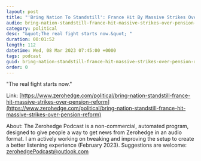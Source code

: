 ```yaml
---
layout: post
title: "'Bring Nation To Standstill': France Hit By Massive Strikes Over Pension Reform"
audio: bring-nation-standstill-france-hit-massive-strikes-over-pension-reform-0
category: political
desc: "&quot;The real fight starts now.&quot; "
duration: 00:01:52
length: 112
datetime: Wed, 08 Mar 2023 07:45:00 +0000
tags: podcast
guid: bring-nation-standstill-france-hit-massive-strikes-over-pension-reform-0
order: 0
---
```

&quot;The real fight starts now.&quot; 

Link: [https://www.zerohedge.com/political/bring-nation-standstill-france-hit-massive-strikes-over-pension-reform](https://www.zerohedge.com/political/bring-nation-standstill-france-hit-massive-strikes-over-pension-reform)

About: The Zerohedge Podcast is a non-commercial, automated program, designed to give people a way to get news from Zerohedge in an audio format.  I am actively working on tweaking and improving the setup to create a better listening experience (February 2023).  Suggestions are welcome: [zerohedgePodcast@outlook.com](mailto:zerohedgePodcast@outlook.com)